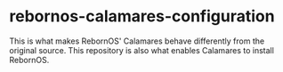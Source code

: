 # rebornos-calamares-configuration

This is what makes RebornOS' Calamares behave differently from the original source. This repository is also what enables Calamares to install RebornOS.
